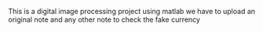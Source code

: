 This is a digital image processing project using matlab we have to upload an original note and any other note to check the fake currency
